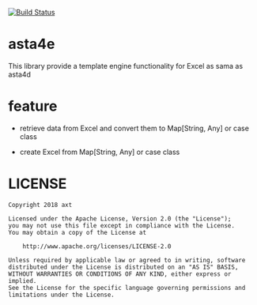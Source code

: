[![Build Status](https://travis-ci.org/axtstar/asta4e.svg?branch=master)](https://travis-ci.org/axtstar/asta4e)

# asta4e

This library provide a template engine functionality for Excel as sama as asta4d


# feature

- retrieve data from Excel and convert them to Map[String, Any] or case class

- create Excel from Map[String, Any] or case class


# LICENSE

```
Copyright 2018 axt

Licensed under the Apache License, Version 2.0 (the "License");
you may not use this file except in compliance with the License.
You may obtain a copy of the License at

    http://www.apache.org/licenses/LICENSE-2.0

Unless required by applicable law or agreed to in writing, software
distributed under the License is distributed on an "AS IS" BASIS,
WITHOUT WARRANTIES OR CONDITIONS OF ANY KIND, either express or implied.
See the License for the specific language governing permissions and
limitations under the License.
```
